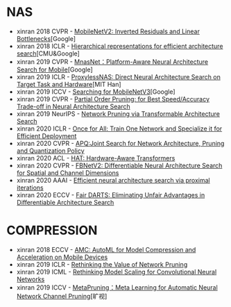 
# NAS
* xinran 2018 CVPR - [MobileNetV2: Inverted Residuals and Linear Bottlenecks](https://openaccess.thecvf.com/content_cvpr_2018/papers/Sandler_MobileNetV2_Inverted_Residuals_CVPR_2018_paper.pdf)[Google]
* xinran 2018 ICLR - [Hierarchical representations for efficient architecture search](https://openreview.net/pdf?id=BJQRKzbA-)[CMU&Google]
* xinran 2019 CVPR - [MnasNet：Platform-Aware Neural Architecture Search for Mobile](https://openaccess.thecvf.com/content_CVPR_2019/papers/Tan_MnasNet_Platform-Aware_Neural_Architecture_Search_for_Mobile_CVPR_2019_paper.pdf)[Google]
* xinran 2019 ICLR - [ProxylessNAS: Direct Neural Architecture Search on Target Task and Hardware](https://www.bgp4.com/wp-content/uploads/2019/04/Proxyless-NAS.pdf)[MIT Han]
* xinran 2019 ICCV - [Searching for MobileNetV3](https://openaccess.thecvf.com/content_ICCV_2019/papers/Howard_Searching_for_MobileNetV3_ICCV_2019_paper.pdf)[Google]
* xinran 2019 CVPR - [Partial Order Pruning: for Best Speed/Accuracy Trade-off in Neural Architecture Search](http://openaccess.thecvf.com/content_CVPR_2019/papers/Li_Partial_Order_Pruning_For_Best_SpeedAccuracy_Trade-Off_in_Neural_Architecture_CVPR_2019_paper.pdf)
* xinran 2019 NeurIPS - [Network Pruning via Transformable Architecture Search](http://research.baidu.com/Public/uploads/5e75a4fa23775.pdf)
* xinran 2020 ICLR - [Once for All: Train One Network and Specialize it for Efficient Deployment](https://openreview.net/pdf?id=HylxE1HKwS)
* xinran 2020 CVPR - [APQ:Joint Search for Network Architecture, Pruning and Quantization Policy](https://openaccess.thecvf.com/content_CVPR_2020/papers/Wang_APQ_Joint_Search_for_Network_Architecture_Pruning_and_Quantization_Policy_CVPR_2020_paper.pdf)
* xinran 2020 ACL - [HAT: Hardware-Aware Transformers](https://arxiv.org/pdf/2005.14187.pdf)
* xinran 2020 CVPR - [FBNetV2: Differentiable Neural Architecture Search for Spatial and Channel Dimensions](https://research.fb.com/wp-content/uploads/2020/05/FBNetV2-Differentiable-Neural-Architecture-Search-for-Spatial-and-Channel-Dimensions.pdf)
* xinran 2020 AAAI - [Efficient neural architecture search via proximal iterations](https://ojs.aaai.org/index.php/AAAI/article/view/6143/5999)
* xinran 2020 ECCV - [Fair DARTS: Eliminating Unfair Advantages in Differentiable Architecture Search](https://www.ecva.net/papers/eccv_2020/papers_ECCV/papers/123600460.pdf)

# COMPRESSION 
* xinran 2018 ECCV - [AMC: AutoML for Model Compression and Acceleration on Mobile Devices](https://openaccess.thecvf.com/content_ECCV_2018/papers/Yihui_He_AMC_Automated_Model_ECCV_2018_paper.pdf)
* xinran 2019 ICLR - [Rethinking the Value of Network Pruning](https://openreview.net/pdf?id=rJlnB3C5Ym)
* xinran 2019 ICML - [Rethinking Model Scaling for Convolutional Neural Networks](https://proceedings.mlr.press/v97/tan19a/tan19a.pdf)
* xinran 2019 ICCV - [MetaPruning：Meta Learning for Automatic Neural Network Channel Pruning](http://openaccess.thecvf.com/content_ICCV_2019/papers/Liu_MetaPruning_Meta_Learning_for_Automatic_Neural_Network_Channel_Pruning_ICCV_2019_paper.pdf)[旷视]
